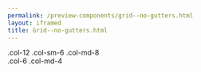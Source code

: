 ```yaml
--- 
permalink: /preview-components/grid--no-gutters.html
layout: iframed 
title: Grid--no-gutters.html
---
```

<div class="grid-example">
    <div class="row no-gutters">
        <div class="col-12 col-sm-6 col-md-8">.col-12 .col-sm-6 .col-md-8</div>
        <div class="col-6 col-md-4">.col-6 .col-md-4</div>
    </div>
</div>